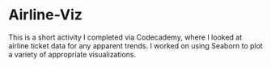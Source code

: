 # Airline-Viz

This is a short activity I completed via Codecademy, where I looked at airline ticket data for any apparent trends.
I worked on using Seaborn to plot a variety of appropriate visualizations.
